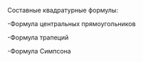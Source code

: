 Составные квадратурные формулы:

-Формула центральных прямоугольников

-Формула трапеций

-Формула Симпсона

